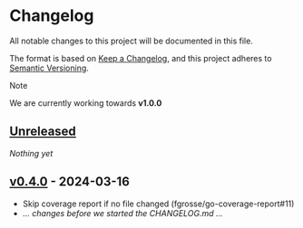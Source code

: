# Changelog
All notable changes to this project will be documented in this file.

The format is based on [Keep a Changelog](https://keepachangelog.com/en/1.0.0/),
and this project adheres to [Semantic Versioning](https://semver.org/spec/v2.0.0.html).

> [!NOTE]
> We are currently working towards **v1.0.0**

## [Unreleased]
_Nothing yet_

## [v0.4.0] - 2024-03-16
- Skip coverage report if no file changed (fgrosse/go-coverage-report#11)
- _… changes before we started the CHANGELOG.md …_

[Unreleased]: https://github.com/fgrosse/go-coverage-report/compare/v0.4.0...HEAD
[v0.4.0]: https://github.com/fgrosse/go-coverage-report/compare/v0.3.0...v0.4.0
[v0.3.0]: https://github.com/fgrosse/go-coverage-report/compare/v0.2.0...v0.3.0
[v0.2.0]: https://github.com/fgrosse/go-coverage-report/compare/v0.1.0...v0.2.0
[v0.1.0]: https://github.com/fgrosse/go-coverage-report/releases/tag/v1.0.0
